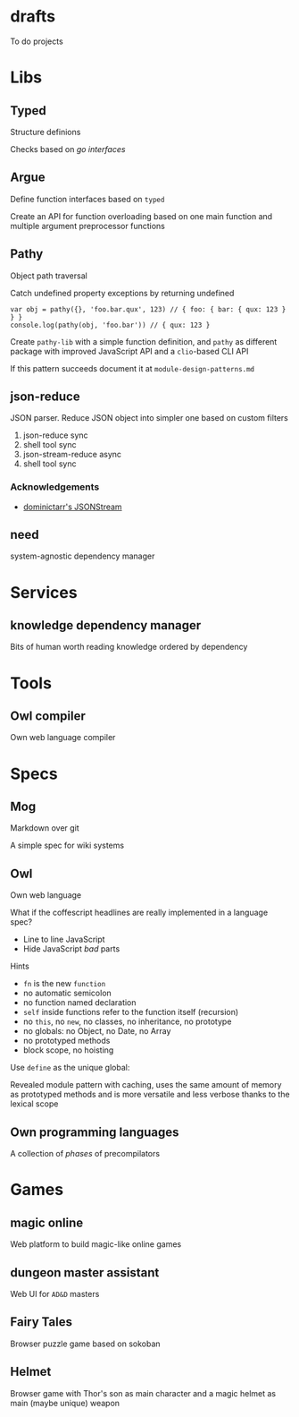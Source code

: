 # drafts

To do projects

# Libs

## Typed

Structure definions

Checks based on *go interfaces*

## Argue

Define function interfaces based on `typed`

Create an API for function overloading based on one main function and multiple
argument preprocessor functions

## Pathy

Object path traversal

Catch undefined property exceptions by returning undefined

    var obj = pathy({}, 'foo.bar.qux', 123) // { foo: { bar: { qux: 123 } } }
    console.log(pathy(obj, 'foo.bar')) // { qux: 123 }

Create `pathy-lib` with a simple function definition, and `pathy` as different
package with improved JavaScript API and a `clio`-based CLI API

If this pattern succeeds document it at `module-design-patterns.md`

## json-reduce

JSON parser. Reduce JSON object into simpler one based on custom filters

1.  json-reduce sync
2.  shell tool sync
3.  json-stream-reduce async
4.  shell tool sync

### Acknowledgements

*   [dominictarr's JSONStream][1]

## need

system-agnostic dependency manager

# Services

## knowledge dependency manager

Bits of human worth reading knowledge ordered by dependency

# Tools

## Owl compiler

Own web language compiler

# Specs

## Mog

Markdown over git

A simple spec for wiki systems

## Owl

Own web language

What if the coffescript headlines are really implemented in a language spec?

*   Line to line JavaScript
*   Hide JavaScript *bad* parts

Hints

*   `fn` is the new `function`
*   no automatic semicolon
*   no function named declaration
*   `self` inside functions refer to the function itself (recursion)
*   no `this`, no `new`, no classes, no inheritance, no prototype
*   no globals: no Object, no Date, no Array
*   no prototyped methods
*   block scope, no hoisting

Use `define` as the unique global:

Revealed module pattern with caching, uses the same amount of memory
as prototyped methods and is more versatile and less verbose thanks to
the lexical scope

## Own programming languages

A collection of *phases* of precompilators

# Games

## magic online

Web platform to build magic-like online games

## dungeon master assistant

Web UI for `AD&D` masters

## Fairy Tales

Browser puzzle game based on sokoban

## Helmet

Browser game with Thor's son as main character and a magic helmet as main
(maybe unique) weapon

[1]: https://github.com/dominictarr/JSONStream
